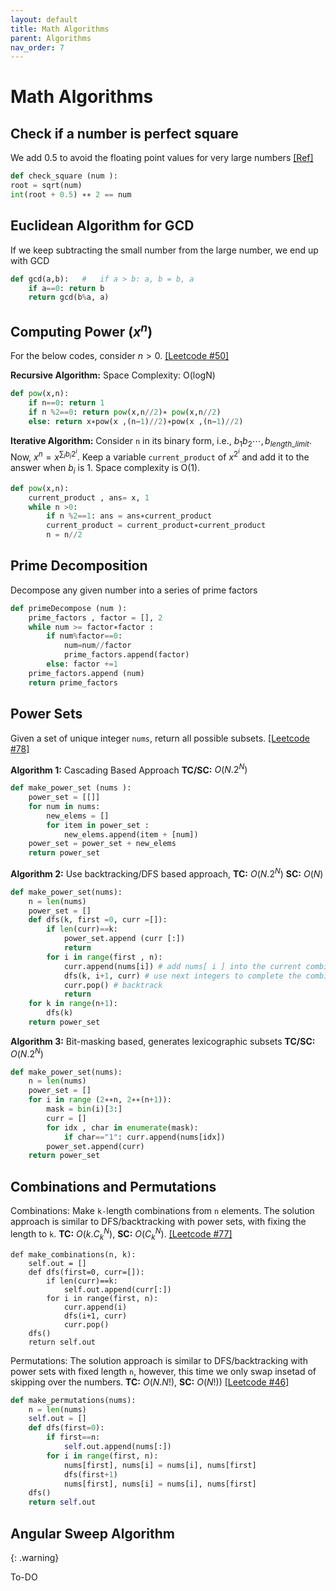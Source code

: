 ```yaml
---
layout: default
title: Math Algorithms
parent: Algorithms
nav_order: 7
---
```


# Math Algorithms

## Check if a number is perfect square

We add 0.5 to avoid the floating point values for very large numbers [[Ref]](https://djangocentral.com/python-program-to-check-if-a-number-is-perfect-square/)

```python
def check_square (num ):
root = sqrt(num)
int(root + 0.5) ∗∗ 2 == num
```

## Euclidean Algorithm for GCD

If we keep subtracting the small number from the large number, we end up with GCD
```python
def gcd(a,b):	# 	if a > b: a, b = b, a
	if a==0: return b
	return gcd(b%a, a)
```



## Computing Power ($x^n$)

For the below codes, consider $n > 0$. [[Leetcode #50]](https://leetcode.com/problems/powx-n/description/)

**Recursive Algorithm:**
Space Complexity: O(logN)

```python
def pow(x,n):
    if n==0: return 1
    if n %2==0: return pow(x,n//2)∗ pow(x,n//2)
    else: return x∗pow(x ,(n−1)//2)∗pow(x ,(n−1)//2)
```

**Iterative Algorithm:** Consider `n` in its binary form, i.e., $b_1 b_2 \cdots, b_{length\_limit}$. Now, $x^n = x^{\sum_i b_i 2^i}$. Keep a variable `current_product` of $x^{2^i}$ and add it to the answer when $b_i$ is 1.  Space complexity is O(1).

```python
def pow(x,n):
    current_product , ans= x, 1
    while n >0:
        if n %2==1: ans = ans∗current_product
        current_product = current_product∗current_product
        n = n//2
```


## Prime Decomposition
Decompose any given number into a series of prime factors
```python
def primeDecompose (num ):
    prime_factors , factor = [], 2
    while num >= factor∗factor :
        if num%factor==0:
        	num=num//factor
	        prime_factors.append(factor)
        else: factor +=1
    prime_factors.append (num)
    return prime_factors
```

## Power Sets
Given a set of unique integer `nums`, return all possible subsets. [[Leetcode #78]](https://leetcode.com/problems/subsets/)

**Algorithm 1:** Cascading Based Approach **TC/SC:** $O(N.2^N)$

```python
def make_power_set (nums ):
    power_set = [[]]
    for num in nums:
    	new_elems = []
    	for item in power_set :
    		new_elems.append(item + [num])
	power_set = power_set + new_elems
    return power_set
```

**Algorithm 2:** Use backtracking/DFS based approach, **TC:** $O(N.2^N)$ **SC:** $O(N)$
```python
def make_power_set(nums):
	n = len(nums)
	power_set = []
	def dfs(k, first =0, curr =[]):
		if len(curr)==k:
			power_set.append (curr [:])
			return
		for i in range(first , n):
			curr.append(nums[i]) # add nums[ i ] into the current combination
			dfs(k, i+1, curr) # use next integers to complete the combination
			curr.pop() # backtrack
			return
	for k in range(n+1):
		dfs(k)
	return power_set
```

**Algorithm 3:** Bit-masking based, generates lexicographic subsets **TC/SC:** $O(N.2^N)$
```python
def make_power_set(nums):
	n = len(nums)
	power_set = []
	for i in range (2∗∗n, 2∗∗(n+1)):
		mask = bin(i)[3:]
		curr = []
		for idx , char in enumerate(mask):
			if char=="1": curr.append(nums[idx])
		power_set.append(curr)
	return power_set
```

## Combinations and Permutations
Combinations: Make `k-`length combinations from `n` elements. The solution approach is similar to DFS/backtracking with power sets, with fixing the length to `k`. **TC:** $O(k.C^N_k)$, **SC:** $O(C^N_k)$.  [[Leetcode #77]](https://leetcode.com/problems/combinations/)
```
def make_combinations(n, k):
    self.out = []
    def dfs(first=0, curr=[]):
        if len(curr)==k:
            self.out.append(curr[:])
        for i in range(first, n):
            curr.append(i)
            dfs(i+1, curr)
            curr.pop()
    dfs()
    return self.out
```

Permutations: The solution approach is similar to DFS/backtracking with power sets with fixed length `n`, however, this time we only swap insetad of skipping over the numbers. **TC:** $O(N.N!)$, **SC:** $O(N!))$ [[Leetcode #46]](https://leetcode.com/problems/permutations/)
```python
def make_permutations(nums):
    n = len(nums)
    self.out = []
    def dfs(first=0):
        if first==n:
            self.out.append(nums[:])
        for i in range(first, n):
            nums[first], nums[i] = nums[i], nums[first]
            dfs(first+1)
            nums[first], nums[i] = nums[i], nums[first]
    dfs()
    return self.out
```

## Angular Sweep Algorithm

{: .warning}

To-DO